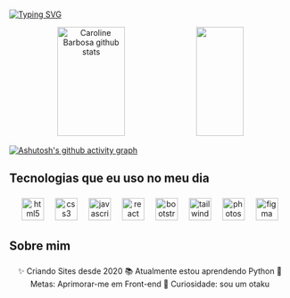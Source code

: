 ###

[![Typing SVG](https://readme-typing-svg.herokuapp.com?font=Rubik&pause=1000&color=01C38E&size=35&center=true&vCenter=true&width=1000&lines=&lines=Ol%C3%A1%2C+eu+me+chamo+Victor+Bravim;Sou+um+Desenvolvedor+Front-End)](https://git.io/typing-svg)

<div align="center">  
  <img width="49%" height="195px" src="https://github-readme-stats.vercel.app/api?username=VictorBravim&show_icons=true&count_private=true&hide_border=true&title_color=01C38E&icon_color=01C38E&text_color=c9d1d9&bg_color=0d1117" alt="Caroline Barbosa github stats" /> 
  <img width="41%" height="195px" src="https://github-readme-stats.vercel.app/api/top-langs/?username=VictorBravim&layout=compact&hide_border=true&title_color=01C38E&text_color=01C38E&bg_color=0d1117" />
</div>

[![Ashutosh's github activity graph](https://github-readme-activity-graph.vercel.app/graph?username=VictorBravim&theme=github-dark&area=true&hide_border=true)](https://github.com/ashutosh00710/github-readme-activity-graph)

###
 
<h2 align="left">Tecnologias que eu uso no meu dia</h2>

###

<div align="center">
  <img src="https://cdn.jsdelivr.net/gh/devicons/devicon/icons/html5/html5-original.svg" height="40" alt="html5 logo"  />
  <img width="12" />
  <img src="https://cdn.jsdelivr.net/gh/devicons/devicon/icons/css3/css3-original.svg" height="40" alt="css3 logo"  />
  <img width="12" />
  <img src="https://cdn.jsdelivr.net/gh/devicons/devicon/icons/javascript/javascript-original.svg" height="40" alt="javascript logo"  />
  <img width="12" />
  <img src="https://cdn.jsdelivr.net/gh/devicons/devicon/icons/react/react-original.svg" height="40" alt="react logo"  />
  <img width="12" />
  <img src="https://cdn.jsdelivr.net/gh/devicons/devicon/icons/bootstrap/bootstrap-original.svg" height="40" alt="bootstrap logo"  />
  <img width="12" />
  <img src="https://cdn.simpleicons.org/tailwindcss/06B6D4" height="40" alt="tailwindcss logo"  />
  <img width="12" />
  <img src="https://cdn.simpleicons.org/adobephotoshop/31A8FF" height="40" alt="photoshop logo"  />
  <img width="12" />
  <img src="https://cdn.jsdelivr.net/gh/devicons/devicon/icons/figma/figma-original.svg" height="40" alt="figma logo"  />
</div>

###

<h2 align="left">Sobre mim</h2>

###

<p align="center">
✨ Criando Sites desde 2020
📚 Atualmente estou aprendendo Python
🎯 Metas: Aprimorar-me em Front-end
🎲 Curiosidade: sou um otaku
</p>

###


